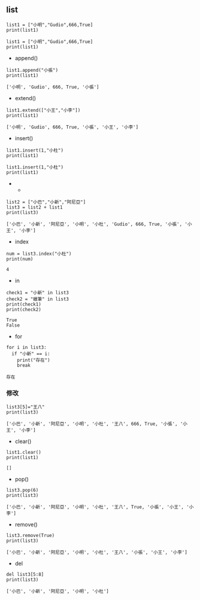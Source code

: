 ## list
```
list1 = ["小明","Gudio",666,True]
print(list1)
```
```
list1 = ["小明","Gudio",666,True]
print(list1)
```
- append()
```
list1.append("小張")
print(list1)
```
```
['小明', 'Gudio', 666, True, '小張']
```
- extend()
```
list1.extend(["小王","小李"])
print(list1)
```
```
['小明', 'Gudio', 666, True, '小張', '小王', '小李']
```
- insert()
```
list1.insert(1,"小杜")
print(list1)
```
```
list1.insert(1,"小杜")
print(list1)
```
- +
```
list2 = ["小巴","小新","阿尼亞"]
list3 = list2 + list1
print(list3)
```
```
['小巴', '小新', '阿尼亞', '小明', '小杜', 'Gudio', 666, True, '小張', '小王', '小李']
```
- index
```
num = list3.index("小杜")
print(num)
```
```
4
```
- in
```
check1 = "小新" in list3
check2 = "蠟筆" in list3
print(check1)
print(check2)
```
```
True
False
```
- for
```
for i in list3:
  if "小新" == i:
    print("存在")
    break
```
```
存在
```
### 修改
```
list3[5]="王八"
print(list3)
```
```
['小巴', '小新', '阿尼亞', '小明', '小杜', '王八', 666, True, '小張', '小王', '小李']
```
- clear()
```
list1.clear()
print(list1)
```
```
[]
```
- pop()
```
list3.pop(6)
print(list3)
```
```
['小巴', '小新', '阿尼亞', '小明', '小杜', '王八', True, '小張', '小王', '小李']
```
- remove()
```
list3.remove(True)
print(list3)
```
```
['小巴', '小新', '阿尼亞', '小明', '小杜', '王八', '小張', '小王', '小李']
```
- del
```
del list3[5:8]
print(list3)
```
```
['小巴', '小新', '阿尼亞', '小明', '小杜']
```
